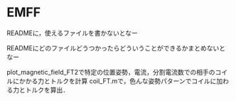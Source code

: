# EMFF
READMEに，使えるファイルを書かないとなー

READMEにどのファイルどうつかったらどういうことができるかまとめないとなー


plot_magnetic_field_FT2で特定の位置姿勢，電流，分割電流数での相手のコイルにかかる力とトルクを計算
coil_FT.mで，色んな姿勢パターンでコイルに加わる力とトルクを算出．